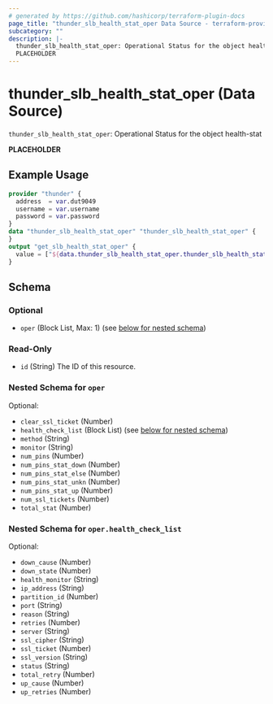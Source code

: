 ```yaml
---
# generated by https://github.com/hashicorp/terraform-plugin-docs
page_title: "thunder_slb_health_stat_oper Data Source - terraform-provider-thunder"
subcategory: ""
description: |-
  thunder_slb_health_stat_oper: Operational Status for the object health-stat
  PLACEHOLDER
---
```


# thunder_slb_health_stat_oper (Data Source)

`thunder_slb_health_stat_oper`: Operational Status for the object health-stat

__PLACEHOLDER__

## Example Usage

```terraform
provider "thunder" {
  address  = var.dut9049
  username = var.username
  password = var.password
}
data "thunder_slb_health_stat_oper" "thunder_slb_health_stat_oper" {
}
output "get_slb_health_stat_oper" {
  value = ["${data.thunder_slb_health_stat_oper.thunder_slb_health_stat_oper}"]
}
```

<!-- schema generated by tfplugindocs -->
## Schema

### Optional

- `oper` (Block List, Max: 1) (see [below for nested schema](#nestedblock--oper))

### Read-Only

- `id` (String) The ID of this resource.

<a id="nestedblock--oper"></a>
### Nested Schema for `oper`

Optional:

- `clear_ssl_ticket` (Number)
- `health_check_list` (Block List) (see [below for nested schema](#nestedblock--oper--health_check_list))
- `method` (String)
- `monitor` (String)
- `num_pins` (Number)
- `num_pins_stat_down` (Number)
- `num_pins_stat_else` (Number)
- `num_pins_stat_unkn` (Number)
- `num_pins_stat_up` (Number)
- `num_ssl_tickets` (Number)
- `total_stat` (Number)

<a id="nestedblock--oper--health_check_list"></a>
### Nested Schema for `oper.health_check_list`

Optional:

- `down_cause` (Number)
- `down_state` (Number)
- `health_monitor` (String)
- `ip_address` (String)
- `partition_id` (Number)
- `port` (String)
- `reason` (String)
- `retries` (Number)
- `server` (String)
- `ssl_cipher` (String)
- `ssl_ticket` (Number)
- `ssl_version` (String)
- `status` (String)
- `total_retry` (Number)
- `up_cause` (Number)
- `up_retries` (Number)


